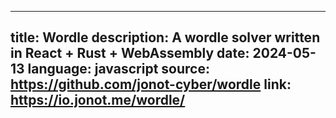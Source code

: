 
---
title: Wordle
description: A wordle solver written in React + Rust + WebAssembly
date: 2024-05-13
language: javascript
source: https://github.com/jonot-cyber/wordle
link: https://io.jonot.me/wordle/
---